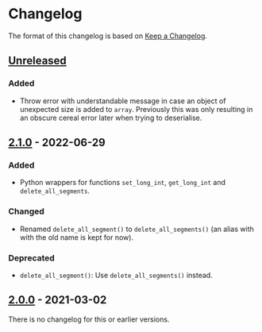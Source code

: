 # Changelog

The format of this changelog is based on 
[Keep a Changelog](https://keepachangelog.com/en/1.0.0/).


## [Unreleased]
### Added
- Throw error with understandable message in case an object of unexpected size
  is added to `array`.  Previously this was only resulting in an obscure cereal
  error later when trying to deserialise.

## [2.1.0] - 2022-06-29
### Added
- Python wrappers for functions `set_long_int`, `get_long_int` and
  `delete_all_segments`.

### Changed
- Renamed `delete_all_segment()` to `delete_all_segments()` (an alias with with
  the old name is kept for now).

### Deprecated
- `delete_all_segment()`: Use `delete_all_segments()` instead.


## [2.0.0] - 2021-03-02

There is no changelog for this or earlier versions.


[Unreleased]: https://github.com/machines-in-motion/shared_memory/compare/v2.1.0...HEAD
[2.1.0]: https://github.com/machines-in-motion/shared_memory/compare/v2.0.0...v2.1.0
[2.0.0]: https://github.com/machines-in-motion/shared_memory/releases/tag/v2.0.0
